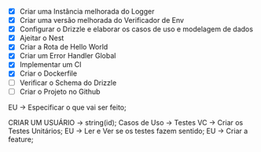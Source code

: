 - [x] Criar uma Instância melhorada do Logger
- [x] Criar uma versão melhorada do Verificador de Env
- [x] Configurar o Drizzle e elaborar os casos de uso e modelagem de dados
- [x] Ajeitar o Nest
- [x] Criar a Rota de Hello World
- [x] Criar um Error Handler Global
- [x] Implementar um CI
- [x] Criar o Dockerfile
- [ ] Verificar o Schema do Drizzle
- [ ] Criar o Projeto no Github

EU -> Especificar o que vai ser feito;

CRIAR UM USUÁRIO -> string(id);
Casos de Uso -> Testes
VC -> Criar os Testes Unitários;
EU -> Ler e Ver se os testes fazem sentido;
EU -> Criar a feature;
